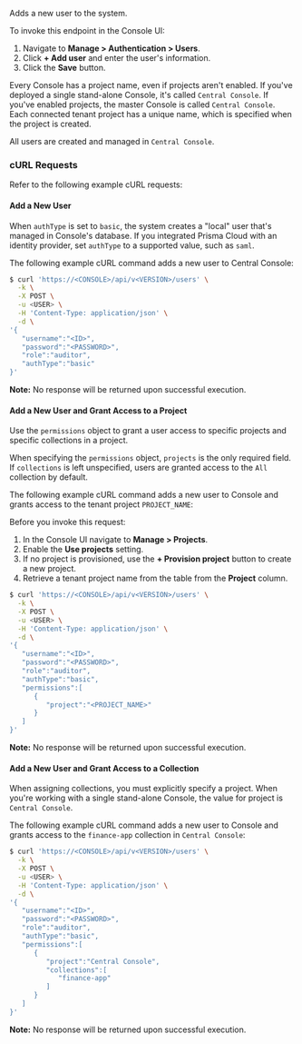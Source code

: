 Adds a new user to the system.

To invoke this endpoint in the Console UI:

1. Navigate to **Manage > Authentication > Users**.
2. Click **+ Add user** and enter the user's information.
3. Click the **Save** button.

Every Console has a project name, even if projects aren't enabled.
If you've deployed a single stand-alone Console, it's called `Central Console`.
If you've enabled projects, the master Console is called `Central Console`.
Each connected tenant project has a unique name, which is specified when the project is created.

All users are created and managed in `Central Console`.

### cURL Requests

Refer to the following example cURL requests:

#### Add a New User

When `authType` is set to `basic`, the system creates a "local" user that's managed in Console's database.
If you integrated Prisma Cloud with an identity provider, set `authType` to a supported value, such as `saml`.

The following example cURL command adds a new user to Central Console:

```bash
$ curl 'https://<CONSOLE>/api/v<VERSION>/users' \
  -k \
  -X POST \
  -u <USER> \
  -H 'Content-Type: application/json' \
  -d \
'{
   "username":"<ID>",
   "password":"<PASSWORD>",
   "role":"auditor",
   "authType":"basic"   
}'
```

**Note:** No response will be returned upon successful execution.

#### Add a New User and Grant Access to a Project

Use the `permissions` object to grant a user access to specific projects and specific collections in a project.

When specifying the `permissions` object, `projects` is the only required field.
If `collections` is left unspecified, users are granted access to the `All` collection by default.

The following example cURL command adds a new user to Console and grants access to the tenant project `PROJECT_NAME`:

Before you invoke this request:

1. In the Console UI navigate to **Manage > Projects**.
2. Enable the **Use projects** setting.
3. If no project is provisioned, use the **+ Provision project** button to create a new project.
4. Retrieve a tenant project name from the table from the **Project** column.

```bash
$ curl 'https://<CONSOLE>/api/v<VERSION>/users' \
  -k \
  -X POST \
  -u <USER> \
  -H 'Content-Type: application/json' \
  -d \
'{
   "username":"<ID>",
   "password":"<PASSWORD>",
   "role":"auditor",
   "authType":"basic",
   "permissions":[
      {
         "project":"<PROJECT_NAME>"
      }
   ]   
}'
```

**Note:** No response will be returned upon successful execution.

#### Add a New User and Grant Access to a Collection

When assigning collections, you must explicitly specify a project.
When you're working with a single stand-alone Console, the value for project is `Central Console`.

The following example cURL command adds a new user to Console and grants access to the `finance-app` collection in `Central Console`:

```bash
$ curl 'https://<CONSOLE>/api/v<VERSION>/users' \
  -k \
  -X POST \
  -u <USER> \
  -H 'Content-Type: application/json' \
  -d \
'{
   "username":"<ID>",
   "password":"<PASSWORD>",
   "role":"auditor",
   "authType":"basic",
   "permissions":[
      {
         "project":"Central Console",
         "collections":[
            "finance-app"
         ]
      }
   ]   
}'
```

**Note:** No response will be returned upon successful execution.

